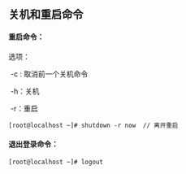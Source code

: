 ## 关机和重启命令

#### 重启命令：

选项：

​	-c :  取消前一个关机命令

​	-h：关机

​	-r：重启

```
[root@localhost ~]# shutdown -r now  // 离开重启    
```

#### 退出登录命令：

```
[root@localhost ~]# logout    
```

